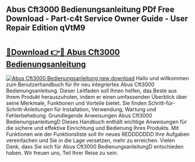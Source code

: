 ## Abus Cft3000 Bedienungsanleitung PDf Free Download - Part-c4t Service Owner Guide - User Repair Edition qVtM9

# <h2><a href="http://df47ll.blite.top/?on=Abus+Cft3000+Bedienungsanleitung">🔗Download 👉🔴 Abus Cft3000 Bedienungsanleitung</a></h2>

[![Abus Cft3000 Bedienungsanleitung new download](https://i.imgur.com/lujVjoI.png)](http://df47ll.blite.top/?on=Abus+Cft3000+Bedienungsanleitung)
Hallo und willkommen zum Benutzerhandbuch für Ihr neu integriertes Abus Cft3000 Bedienungsanleitung. Dieser Leitfaden soll Ihnen helfen, das Beste aus Ihrem Produkt herauszuholen, indem er einen umfassenden Überblick über seine Merkmale, Funktionen und Vorteile bietet. Sie finden Schritt-für-Schritt-Anleitungen für Installation, Verwendung, Wartung und Fehlerbehebung. Grundlegende Anweisungen Abus Cft3000 BedienungsanleitungD Dieses Handbuch enthält wichtige Anweisungen für die sichere und effektive Einrichtung und Bedienung Ihres Produkts. Mit Funktionen wie der Funktionsliste soll Ihr neues REDDDDDDD Ihre Aufgaben vereinfachen und Sie in die Lage versetzen, mehr zu erreichen. Vielen Dank, dass Sie sich für Abus Cft3000 BedienungsanleitungD entschieden haben. Wir freuen uns, Teil Ihrer Reise zu sein.
